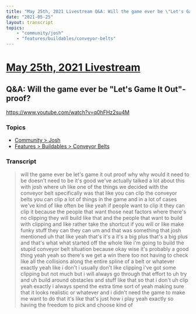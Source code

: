 ```yaml
---
title: "May 25th, 2021 Livestream Q&A: Will the game ever be \"Let's Game It Out\"-proof?"
date: "2021-05-25"
layout: transcript
topics:
    - "community/josh"
    - "features/buildables/conveyor-belts"
---
```

# [May 25th, 2021 Livestream](../2021-05-25.md)
## Q&A: Will the game ever be "Let's Game It Out"-proof?
https://www.youtube.com/watch?v=q0hFHz2su4M

### Topics
* [Community > Josh](../topics/community/josh.md)
* [Features > Buildables > Conveyor Belts](../topics/features/buildables/conveyor-belts.md)

### Transcript

> will the game ever be let's game it out proof why why would it need to be doesn't need to be it's good we've actually talked a lot about this with josh where uh like one of the things we decided with the conveyor belt specifically was that like you can clip the conveyor belts you can clip a lot of things in the game and in a lot of cases we've kind of like often be like yeah if people want to clip it they can clip it because the people that want those neat factors where there's no clipping they will build like that and the people that want to build with clipping and like rather take the shortcut if you will or like make funky stuff they can they can um and that was something that josh mentioned uh that like yeah that's it's a it's a big plus that's a big plus and that's what what started off the whole like i'm going to build the stupid conveyor belt situation because okay wise it's probably a good thing yeah yeah so there's we get a win there too not having to check like all the collisions along the entire spline of a belt or whatever exactly yeah like i don't i usually don't like clipping i've got some clipping but not much but i will always go through that effort to uh try and uh build around obstacles and stuff like that so that i don't uh clip yeah exactly i always spend the extra time sort of yeah making sure that it looks realistic or whatever and i didn't need the game to make me want to do that it's like that's just how i play yeah exactly so having the freedom to pick and choose kind of
